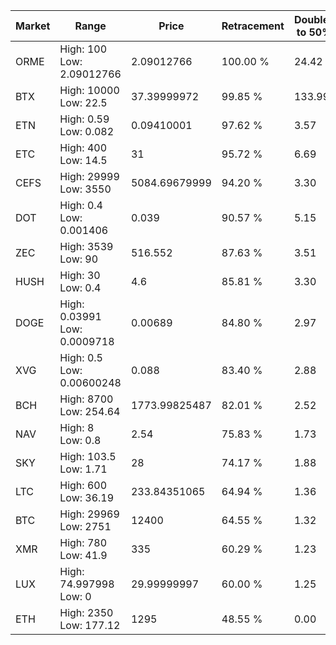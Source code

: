| Market | Range | Price| Retracement | Doubles to 50% |
| --- | --- | --- | --- | --- |
| ORME | High: 100<br />Low: 2.09012766 | 2.09012766 | 100.00 % | 24.42 |
| BTX | High: 10000<br />Low: 22.5 | 37.39999972 | 99.85 % | 133.99 |
| ETN | High: 0.59<br />Low: 0.082 | 0.09410001 | 97.62 % | 3.57 |
| ETC | High: 400<br />Low: 14.5 | 31 | 95.72 % | 6.69 |
| CEFS | High: 29999<br />Low: 3550 | 5084.69679999 | 94.20 % | 3.30 |
| DOT | High: 0.4<br />Low: 0.001406 | 0.039 | 90.57 % | 5.15 |
| ZEC | High: 3539<br />Low: 90 | 516.552 | 87.63 % | 3.51 |
| HUSH | High: 30<br />Low: 0.4 | 4.6 | 85.81 % | 3.30 |
| DOGE | High: 0.03991<br />Low: 0.0009718 | 0.00689 | 84.80 % | 2.97 |
| XVG | High: 0.5<br />Low: 0.00600248 | 0.088 | 83.40 % | 2.88 |
| BCH | High: 8700<br />Low: 254.64 | 1773.99825487 | 82.01 % | 2.52 |
| NAV | High: 8<br />Low: 0.8 | 2.54 | 75.83 % | 1.73 |
| SKY | High: 103.5<br />Low: 1.71 | 28 | 74.17 % | 1.88 |
| LTC | High: 600<br />Low: 36.19 | 233.84351065 | 64.94 % | 1.36 |
| BTC | High: 29969<br />Low: 2751 | 12400 | 64.55 % | 1.32 |
| XMR | High: 780<br />Low: 41.9 | 335 | 60.29 % | 1.23 |
| LUX | High: 74.997998<br />Low: 0 | 29.99999997 | 60.00 % | 1.25 |
| ETH | High: 2350<br />Low: 177.12 | 1295 | 48.55 % | 0.00 |
